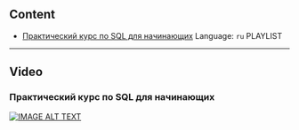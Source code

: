 ## Content

- [Практический курс по SQL для начинающих](#Практический-курс-по-SQL-для-начинающих) Language: `ru` PLAYLIST


---
## Video

### Практический курс по SQL для начинающих
[![IMAGE ALT TEXT](https://i.ytimg.com/vi/HVQNxdI6fqY/hqdefault.jpg?sqp=-oaymwEXCOADEI4CSFryq4qpAwkIARUAAIhCGAE=&rs=AOn4CLBSR8xx1hi_3J0x3y_A10TNvg68Hw)](https://www.youtube.com/watch?v=HVQNxdI6fqY&list=PLBheEHDcG7-k1Y_Uy04Dj2ylWhcfSfqoF "JSON в GO. Marshall, Unmarshall i Stuct Tags]")
